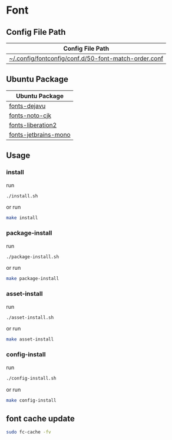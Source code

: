 
# Font


## Config File Path

| Config File Path |
| --- |
| [~/.config/fontconfig/conf.d/50-font-match-order.conf](./asset/overlay/etc/skel/.config/fontconfig/conf.d/50-font-match-order.conf) |


## Ubuntu Package

| Ubuntu Package |
| --- |
| [fonts-dejavu](https://packages.ubuntu.com/noble/fonts-dejavu) |
| [fonts-noto-cjk](https://packages.ubuntu.com/noble/fonts-noto-cjk) |
| [fonts-liberation2](https://packages.ubuntu.com/noble/fonts-liberation2) |
| [fonts-jetbrains-mono](https://packages.ubuntu.com/noble/fonts-jetbrains-mono) |



## Usage


### install

run

``` sh
./install.sh
```

or run

``` sh
make install
```


### package-install

run

``` sh
./package-install.sh
```

or run

``` sh
make package-install
```


### asset-install

run

``` sh
./asset-install.sh
```

or run

``` sh
make asset-install
```


### config-install

run

``` sh
./config-install.sh
```

or run

``` sh
make config-install
```




## font cache update

``` sh
sudo fc-cache -fv
```
